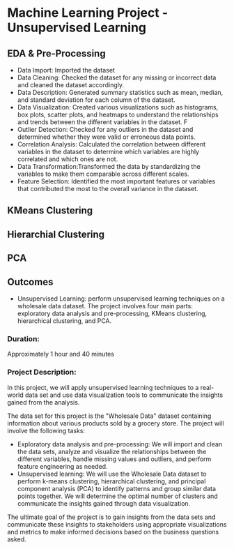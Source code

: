 # Machine Learning Project - Unsupervised Learning

## EDA & Pre-Processing
- Data Import: Imported the dataset 
- Data Cleaning: Checked the dataset for any missing or incorrect data and cleaned the dataset accordingly.
- Data Description: Generated summary statistics such as mean, median, and standard deviation for each column of the dataset. 
- Data Visualization: Created various visualizations such as histograms, box plots, scatter plots, and heatmaps to understand the relationships and trends between the different variables in the dataset. F
- Outlier Detection: Checked for any outliers in the dataset and determined whether they were valid or erroneous data points.
- Correlation Analysis: Calculated the correlation between different variables in the dataset to determine which variables are highly correlated and which ones are not.
- Data Transformation:Transformed the data by standardizing the variables to make them comparable across different scales.
- Feature Selection: Identified the most important features or variables that contributed the most to the overall variance in the dataset.



## KMeans Clustering



## Hierarchial Clustering




## PCA






## Outcomes
- Unsupervised Learning: perform unsupervised learning techniques on a wholesale data dataset. The project involves four main parts: exploratory data analysis and pre-processing, KMeans clustering, hierarchical clustering, and PCA.
### Duration:
Approximately 1 hour and 40 minutes
### Project Description:
In this project, we will apply unsupervised learning techniques to a real-world data set and use data visualization tools to communicate the insights gained from the analysis.

The data set for this project is the "Wholesale Data" dataset containing information about various products sold by a grocery store.
The project will involve the following tasks:

-	Exploratory data analysis and pre-processing: We will import and clean the data sets, analyze and visualize the relationships between the different variables, handle missing values and outliers, and perform feature engineering as needed.
-	Unsupervised learning: We will use the Wholesale Data dataset to perform k-means clustering, hierarchical clustering, and principal component analysis (PCA) to identify patterns and group similar data points together. We will determine the optimal number of clusters and communicate the insights gained through data visualization.

The ultimate goal of the project is to gain insights from the data sets and communicate these insights to stakeholders using appropriate visualizations and metrics to make informed decisions based on the business questions asked.
